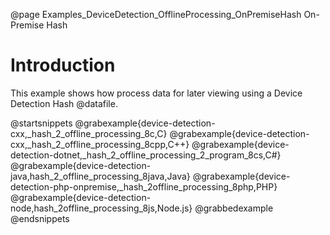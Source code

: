 @page Examples_DeviceDetection_OfflineProcessing_OnPremiseHash On-Premise Hash

# Introduction

This example shows how process data for later viewing using a Device Detection Hash @datafile.

@startsnippets
@grabexample{device-detection-cxx,_hash_2_offline_processing_8c,C}
@grabexample{device-detection-cxx,_hash_2_offline_processing_8cpp,C++}
@grabexample{device-detection-dotnet,_hash_2_offline_processing_2_program_8cs,C#}
@grabexample{device-detection-java,hash_2_offline_processing_8java,Java}
@grabexample{device-detection-php-onpremise,_hash_2offline_processing_8php,PHP}
@grabexample{device-detection-node,hash_2offline_processing_8js,Node.js}
@grabbedexample
@endsnippets
